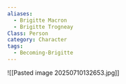 ```yaml
---
aliases:
  - Brigitte Macron
  - Brigitte Trogneay
Class: Person
category: Character
tags:
  - Becoming-Brigitte
---
```

![[Pasted image 20250710132653.jpg]]

